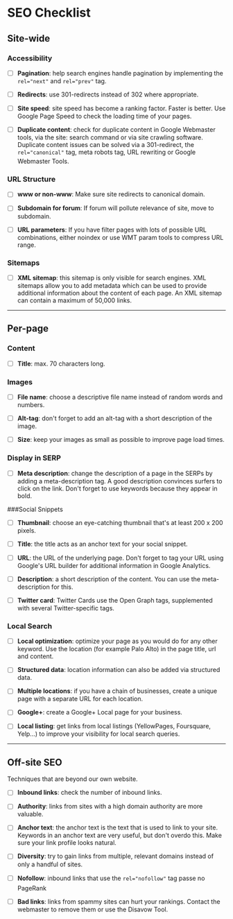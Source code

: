 # SEO Checklist

## Site-wide 

### Accessibility

- [ ] **Pagination**: help search engines handle pagination by implementing the `rel="next"` and `rel="prev"` tag.

- [ ] **Redirects**: use 301-redirects instead of 302 where appropriate.

- [ ] **Site speed**: site speed has become a ranking factor. Faster is better. Use Google Page Speed to check the loading time of your pages.

- [ ] **Duplicate content**: check for duplicate content in Google Webmaster tools, via the site: search command or via site crawling software. Duplicate content issues can be solved via a 301-redirect, the `rel="canonical"` tag, meta robots tag, URL rewriting or Google Webmaster Tools. 

### URL Structure

- [ ] **www or non-www**: Make sure site redirects to canonical domain.

- [ ] **Subdomain for forum**: If forum will pollute relevance of site, move to subdomain.

- [ ] **URL parameters**: If you have filter pages with lots of possible URL combinations, either noindex or use WMT param tools to compress URL range.

### Sitemaps

- [ ] **XML sitemap**: this sitemap is only visible for search engines. XML sitemaps allow you to add metadata which can be used to provide additional information about the content of each page. An XML sitemap can contain a maximum of 50,000 links.

---

## Per-page

### Content

- [ ] **Title**: max. 70 characters long.

### Images

- [ ] **File name**: choose a descriptive file name instead of random words and numbers. 

- [ ] **Alt-tag**: don't forget to add an alt-tag with a short description of the image. 

- [ ] **Size**: keep your images as small as possible to improve page load times.

### Display in SERP

- [ ] **Meta description**: change the description of a page in the SERPs by adding a meta-description tag. A good description convinces surfers to click on the link. Don't forget to use keywords because they appear in bold. 

###Social Snippets

- [ ] **Thumbnail**: choose an eye-catching thumbnail that's at least 200 x 200 pixels. 

- [ ] **Title**: the title acts as an anchor text for your social snippet. 

- [ ] **URL**: the URL of the underlying page. Don't forget to tag your URL using Google's URL builder for additional information in Google Analytics. 

- [ ] **Description**: a short description of the content. You can use the meta-description for this. 

- [ ] **Twitter card**: Twitter Cards use the Open Graph tags, supplemented with several Twitter-specific tags. 

### Local Search

- [ ] **Local optimization**: optimize your page as you would do for any other keyword. Use the location (for example Palo Alto) in the page title, url and content. 

- [ ] **Structured data**: location information can also be added via structured data. 

- [ ] **Multiple locations**: if you have a chain of businesses, create a unique page with a separate URL for each location. 

- [ ] **Google+**: create a Google+ Local page for your business.

- [ ] **Local listing**: get links from local listings (YellowPages, Foursquare, Yelp...) to improve your visibility for local search queries. 

---

## Off-site SEO

Techniques that are beyond our own website.

- [ ] **Inbound links**: check the number of inbound links. 

- [ ] **Authority**: links from sites with a high domain authority are more valuable.

- [ ] **Anchor text**: the anchor text is the text that is used to link to your site. Keywords in an anchor text are very useful, but don't overdo this. Make sure your link profile looks natural. 

- [ ] **Diversity**: try to gain links from multiple, relevant domains instead of only a handful of sites.

- [ ] **Nofollow**: inbound links that use the `rel="nofollow"` tag passe no PageRank 

- [ ] **Bad links**: links from spammy sites can hurt your rankings. Contact the webmaster to remove them or use the Disavow Tool. 
